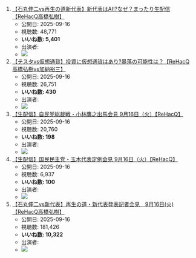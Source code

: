 1.  [【石丸伸二vs再生の道新代表】新代表はAI!?なぜ？まったり生配信【ReHacQ高橋弘樹】](https://www.youtube.com/watch?v=bp9fzQOyq0o)
    -   公開日: 2025-09-16
    -   視聴数: 48,771
    -   **いいね数: 5,401**
    -   出演者: 
    - [![](https://img.youtube.com/vi/bp9fzQOyq0o/hqdefault.jpg)](https://www.youtube.com/watch?v=bp9fzQOyq0o)
1.  [【テスタvs仮想通貨】投資に仮想通貨はあり?暴落の可能性は？【ReHacQ高橋弘樹vs加納裕三】](https://www.youtube.com/watch?v=ubnixUZTbe8)
    -   公開日: 2025-09-16
    -   視聴数: 26,751
    -   **いいね数: 430**
    -   出演者: 
    - [![](https://img.youtube.com/vi/ubnixUZTbe8/hqdefault.jpg)](https://www.youtube.com/watch?v=ubnixUZTbe8)
1.  [【生配信】自民党総裁戦・小林鷹之出馬会見 9月16日（火）【ReHacQ】](https://www.youtube.com/watch?v=Xc02fYxC_w0)
    -   公開日: 2025-09-16
    -   視聴数: 20,760
    -   **いいね数: 198**
    -   出演者: 
    - [![](https://img.youtube.com/vi/Xc02fYxC_w0/hqdefault.jpg)](https://www.youtube.com/watch?v=Xc02fYxC_w0)
1.  [【生配信】国民民主党・玉木代表定例会見 9月16日（火）【ReHacQ】](https://www.youtube.com/watch?v=9Whp7LqVGfw)
    -   公開日: 2025-09-16
    -   視聴数: 6,937
    -   **いいね数: 100**
    -   出演者: 
    - [![](https://img.youtube.com/vi/9Whp7LqVGfw/hqdefault.jpg)](https://www.youtube.com/watch?v=9Whp7LqVGfw)
1.  [【石丸伸二vs新代表】再生の道・新代表発表記者会見　9月16日(火)【ReHacQ高橋弘樹】](https://www.youtube.com/watch?v=8Fa8H3xk5-U)
    -   公開日: 2025-09-16
    -   視聴数: 181,426
    -   **いいね数: 10,322**
    -   出演者: 
    - [![](https://img.youtube.com/vi/8Fa8H3xk5-U/hqdefault.jpg)](https://www.youtube.com/watch?v=8Fa8H3xk5-U)

